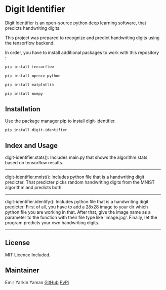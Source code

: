 # Digit Identifier

Digit Identifier is an open-source python deep learning software, that predicts handwriting digits.

This project was prepared to recognize and predict handwriting digits using the tensorflow backend.

In order, you have to install additional packages to work with this repository :

```bash
pip install tensorflow
```

```bash
pip install opencv-python
```

```bash
pip install matplotlib
```

```bash
pip install numpy
```

## Installation

Use the package manager [pip](https://pip.pypa.io/en/stable/) to install digit-identifier.

```bash
pip install digit-identifier
```

## Index and Usage

digit-identifier.stats():
Includes main.py that shows the algorithm stats based on tensorflow results.
***
digit-identifier.mnist():
Includes python file that is a handwriting digit predicter. 
That predicter picks random handwriting digits from the MNIST algorithm and predicts both.
***
digit-identifier.identify():
Includes python file that is a handwriting digit predicter. 
First of all, you have to add a 28x28 image to your dir which python file you are working in that.
After that, give the image name as a parameter to the function with their file type like 'image.jpg'. 
Finally, let the program predicts your own handwriting digits.
***

## License

MIT Licence Included.

## Maintainer

Emir Yarkin Yaman
[GitHub](https://github.com/Weinoose)
[PyPi](https://pypi.org/user/Weinoose/)
